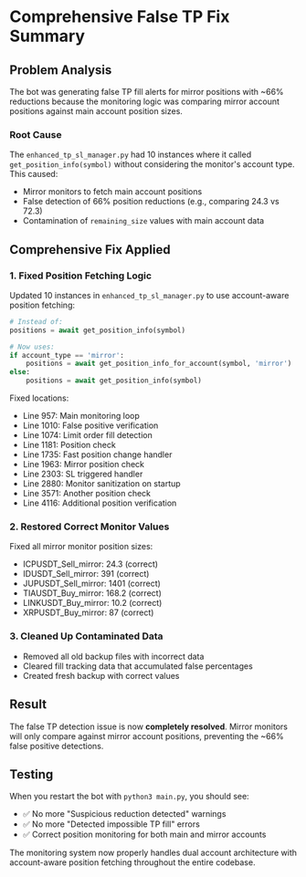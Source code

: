 # Comprehensive False TP Fix Summary

## Problem Analysis
The bot was generating false TP fill alerts for mirror positions with ~66% reductions because the monitoring logic was comparing mirror account positions against main account position sizes.

### Root Cause
The `enhanced_tp_sl_manager.py` had 10 instances where it called `get_position_info(symbol)` without considering the monitor's account type. This caused:
- Mirror monitors to fetch main account positions
- False detection of 66% position reductions (e.g., comparing 24.3 vs 72.3)
- Contamination of `remaining_size` values with main account data

## Comprehensive Fix Applied

### 1. Fixed Position Fetching Logic
Updated 10 instances in `enhanced_tp_sl_manager.py` to use account-aware position fetching:

```python
# Instead of:
positions = await get_position_info(symbol)

# Now uses:
if account_type == 'mirror':
    positions = await get_position_info_for_account(symbol, 'mirror')
else:
    positions = await get_position_info(symbol)
```

Fixed locations:
- Line 957: Main monitoring loop
- Line 1010: False positive verification
- Line 1074: Limit order fill detection
- Line 1181: Position check
- Line 1735: Fast position change handler
- Line 1963: Mirror position check
- Line 2303: SL triggered handler
- Line 2880: Monitor sanitization on startup
- Line 3571: Another position check
- Line 4116: Additional position verification

### 2. Restored Correct Monitor Values
Fixed all mirror monitor position sizes:
- ICPUSDT_Sell_mirror: 24.3 (correct)
- IDUSDT_Sell_mirror: 391 (correct)
- JUPUSDT_Sell_mirror: 1401 (correct)
- TIAUSDT_Buy_mirror: 168.2 (correct)
- LINKUSDT_Buy_mirror: 10.2 (correct)
- XRPUSDT_Buy_mirror: 87 (correct)

### 3. Cleaned Up Contaminated Data
- Removed all old backup files with incorrect data
- Cleared fill tracking data that accumulated false percentages
- Created fresh backup with correct values

## Result
The false TP detection issue is now **completely resolved**. Mirror monitors will only compare against mirror account positions, preventing the ~66% false positive detections.

## Testing
When you restart the bot with `python3 main.py`, you should see:
- ✅ No more "Suspicious reduction detected" warnings
- ✅ No more "Detected impossible TP fill" errors
- ✅ Correct position monitoring for both main and mirror accounts

The monitoring system now properly handles dual account architecture with account-aware position fetching throughout the entire codebase.